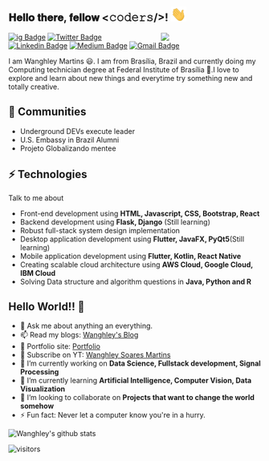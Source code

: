 <h2> 𝐇𝐞𝐥𝐥𝐨 𝐭𝐡𝐞𝐫𝐞, 𝐟𝐞𝐥𝐥𝐨𝐰 <𝚌𝚘𝚍𝚎𝚛𝚜/>! <img src="https://raw.githubusercontent.com/ABSphreak/ABSphreak/master/gifs/Hi.gif" width="30px"></h2>

<img align='right' src='https://user-images.githubusercontent.com/5713670/87202985-820dcb80-c2b6-11ea-9f56-7ec461c497c3.gif' width='200"'>

[![ig Badge](https://img.shields.io/badge/@wanghley-%23E4405F.svg?&style=flat-square&logo=instagram&logoColor=white&link=https://instagram.com/wanghley)](https://instagram.com/wanghley) [![Twitter Badge](https://img.shields.io/badge/-@wanghley-1ca0f1?style=flat-square&labelColor=1ca0f1&logo=twitter&logoColor=white&link=https://twitter.com/wanghley)](https://twitter.com/wanghley) [![Linkedin Badge](https://img.shields.io/badge/-wanghley-blue?style=flat-square&logo=Linkedin&logoColor=white&link=https://www.linkedin.com/in/wanghley/)](https://www.linkedin.com/in/wanghley/) [![Medium Badge](https://img.shields.io/badge/-@wanghley-000000?style=flat-square&labelColor=000000&logo=Medium&link=https://medium.com/@wanghley)](https://medium.com/@wanghley)
[![Gmail Badge](https://img.shields.io/badge/-wanghleys@gmail.com-c14438?style=flat-square&logo=Gmail&logoColor=white&link=mailto:wanghleys@gmail.com)](mailto:wanghleys@gmail.com)

I am Wanghley Martins 😃. I am from Brasília, Brazil and currently doing my Computing technician degree at Federal Institute of Brasília 🏫.I love to explore and learn about new things and everytime try something new and totally creative.
## 👯 Communities
* Underground DEVs execute leader
* U.S. Embassy in Brazil Alumni 
* Projeto Globalizando mentee

## ⚡ Technologies
Talk to me about
- Front-end development using **HTML, Javascript, CSS, Bootstrap, React**
- Backend development using **Flask, Django** (Still learning)
- Robust full-stack system design implementation
- Desktop application development using **Flutter, JavaFX, PyQt5**(Still learning)
- Mobile application development using **Flutter, Kotlin, React Native**
- Creating scalable cloud architecture using **AWS Cloud, Google Cloud, IBM Cloud**
- Solving Data structure and algorithm questions in **Java, Python and R**
## Hello World!! 🤔
- 💬 Ask me about anything an everything.
- 📫 Read my blogs: [Wanghley's Blog](#soon)
- 🎯 Portfolio site: [Portfolio](https://wanghley.github.io)
- 🔔 Subscribe on YT: [Wanghley Soares Martins](https://www.youtube.com/channel/UC4LC--P0TKC7aHe6Or5tRtg)
- 🔭 I’m currently working on **Data Science, Fullstack development, Signal Processing**
- 🌱 I’m currently learning **Artificial Intelligence, Computer Vision, Data Visualization**
- 👯 I’m looking to collaborate on **Projects that want to change the world somehow**
- ⚡ Fun fact: Never let a computer know you're in a hurry.

![Wanghley's github stats](https://github-readme-stats.vercel.app/api?username=wanghley&hide=["issues"]&show_icons=true)

![visitors](https://visitor-badge.glitch.me/badge?page_id=wanghley.wanghley)




<!--
**Wanghley/wanghley** is a ✨ _special_ ✨ repository because its `README.md` (this file) appears on your GitHub profile.

Here are some ideas to get you started:

- 🔭 I’m currently working on ...
- 🌱 I’m currently learning ...
- 👯 I’m looking to collaborate on ...
- 🤔 I’m looking for help with ...
- 💬 Ask me about ...
- 📫 How to reach me: ...
- 😄 Pronouns: ...
- ⚡ Fun fact: ...
-->
